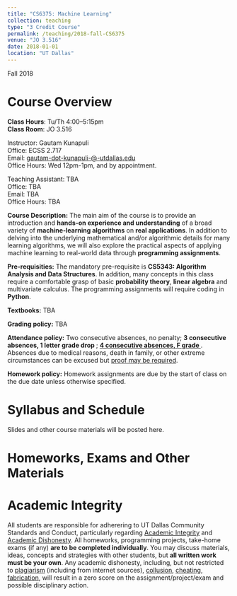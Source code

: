 ```yaml
---
title: "CS6375: Machine Learning"
collection: teaching
type: "3 Credit Course"
permalink: /teaching/2018-fall-CS6375
venue: "JO 3.516"
date: 2018-01-01
location: "UT Dallas"
---
```

Fall 2018



Course Overview
======
**Class Hours**: Tu/Th 4:00–5:15pm <br> **Class Room**: JO 3.516 <br>

Instructor: Gautam Kunapuli <br>
Office: ECSS 2.717 <br>
Email:  gautam-dot-kunapuli-@-utdallas.edu <br>
Office Hours: Wed 12pm-1pm, and by appointment. <br>

Teaching Assistant: TBA <br>
Office: TBA <br> 
Email: TBA <br>
Office Hours:  TBA <br>

**Course Description:** The main aim of the course is to provide an introduction and **hands-on experience and understanding**
of a broad variety of **machine-learning algorithms** on **real applications**. In addition to delving into the underlying mathematical and/or algorithmic details for many learning algorithms, we will also explore the practical aspects of applying machine learning to real-world data through **programming assignments**.

**Pre-requisities:** The mandatory pre-requisite is **CS5343: Algorithm Analysis and Data Structures**. In addition, many concepts in this class require a comfortable grasp of basic **probability theory**, **linear algebra** and multivariate calculus. The programming assignments will require coding in **Python**.

**Textbooks:** TBA

**Grading policy:** TBA

**Attendance policy:**
Two consecutive absences, no penalty; <b> 3 consecutive absences, 1 letter grade drop </b>; <b> <u> 4 consecutive absences, F grade </u></b>. Absences due to medical reasons, death in family, or other extreme circumstances can be excused but [proof may be required](http://cs.utdallas.edu/education/undergraduate/attendance-policy/).

**Homework policy:** Homework assignments are due by the start of class on the due date unless otherwise specified.

Syllabus and Schedule
======
Slides and other course materials will be posted here.

<!--table border="1" cellspacing="0" cellpadding="0">
  <tbody><tr>
    <td width="117" valign="top"><p align="center"><em><strong>Week</strong></em></p></td>
    <td width="321" valign="top"><p align="center"><strong><em>Topic </em></strong></p></td>
    <td width="321" valign="top"><div align="center"><em><strong>Reading</strong></em></div></td>
  </tr>
  <tr>
    <td width="117" valign="top"><p>&nbsp; 1</p></td>
    <td width="321" valign="top">Introduction &amp; Features</td>
    <td width="321" valign="top"><a href="/natarasr/Courses/AML/Readings/FeatureSelection.pdf">Feature Selection</a></td>
  </tr>
  <tr>
    <td width="117" valign="top"><p>&nbsp; 2</p></td>
    <td width="321" valign="top"><p>Evaluation Methodology &amp; Decision Trees (HW1 Out)</p></td>
    <td width="321" valign="top">Chapter 3 of Mitchell Book </td>
  </tr>
  <tr>
    <td width="117" valign="top"><p>&nbsp; 3</p></td>
    <td width="321" valign="top"><p>Support Vector Machines(HW1 due &amp; PA1 Out)</p></td>
    <td width="321" valign="top"><a href="http://cs229.stanford.edu/notes/cs229-notes3.pdf">Andrew Ng's class notes</a></td>
  </tr>
  <tr>
    <td width="117" valign="top"><p>&nbsp; 4</p></td>
    <td width="321" valign="top"><p>Decision Trees and SVM wrap up</p></td>
    <td width="321" valign="top">&nbsp;</td>
  </tr>
  <tr>
    <td width="117" valign="top"><p>&nbsp; 5</p></td>
    <td width="321" valign="top"><p>Logistic Regression (PA1 due &amp; HW2 Out) &amp; Naive Bayes</p></td>
    <td width="321" valign="top"><a href="http://www.cs.cmu.edu/~tom/mlbook/NBayesLogReg.pdf">Chapter 3 of Mitchell Book </a></td>
  </tr>
  <tr>
    <td width="117" valign="top"><p>&nbsp; 6</p></td>
    <td width="321" valign="top"><p>Nearest Neighbors &amp; Bias variance Analysis (PA 2 out)</p></td>
    <td width="321" valign="top">See onestart for reading materials</td>
  </tr>
  <tr>
    <td width="117" valign="top"><p>&nbsp; 7</p></td>
    <td width="321" valign="top"><p>Ensemble Methods (HW3 due)</p></td>
    <td width="321" valign="top">&nbsp;</td>
  </tr>
  <tr>
    <td width="117" valign="top"><p>&nbsp; 8</p></td>
    <td width="321" valign="top"><p><strong>Mid-term 1 </strong></p></td>
    <td width="321" valign="top">&nbsp;</td>
  </tr>
  <tr>
    <td width="117" valign="top"><p>&nbsp; 9</p></td>
    <td width="321" valign="top"><p>Ensemble Methods  (PA2 Due)</p></td>
    <td width="321" valign="top">&nbsp;</td>
  </tr>
  <tr>
    <td width="117" valign="top"><p>10</p></td>
    <td width="321" valign="top"><p>Talk by Dev and Introduction to RL (HW4 due)</p></td>
    <td width="321" valign="top">&nbsp;</td>
  </tr>
  <tr>
    <td width="117" valign="top"><p>11</p></td>
    <td width="321" valign="top"><p>RL Continued</p></td>
    <td width="321" valign="top">&nbsp;</td>
  </tr>
  <tr>
    <td width="117" valign="top"><p>12</p></td>
    <td width="321" valign="top"><p>Unsupervised Learning </p></td>
    <td width="321" valign="top">&nbsp;</td>
  </tr>
  <tr>
    <td width="117" valign="top"><p>13</p></td>
    <td width="321" valign="top"><p>Unsupervised Learning WrapUp(PA 3 due)</p></td>
    <td width="321" valign="top">&nbsp;</td>
  </tr>
  <tr>
    <td width="117" valign="top"><p> 11/25</p></td>
    <td width="321" valign="top"><p>THANKSGIVING   BREAK </p></td>
    <td width="321" valign="top">&nbsp;</td>
  </tr>
  <tr>
    <td width="117" valign="top"><p>14</p></td>
    <td width="321" valign="top"><p>Project Presentations (HW5 due)</p></td>
    <td width="321" valign="top">&nbsp;</td>
  </tr>
  <tr>
    <td width="117" valign="top"><p>15</p></td>
    <td width="321" valign="top">Projects due, Final Exam and Wrap Up</td>
    <td width="321" valign="top"><p>&nbsp;</p></td>
  </tr>
</tbody></table-->



Homeworks, Exams and Other Materials
======


Academic Integrity
======
All students are responsible for adherering to UT Dallas Community Standards and Conduct, particularly regarding [Academic Integrity](https://www.utdallas.edu/conduct/integrity/) and [Academic Dishonesty](https://www.utdallas.edu/conduct/dishonesty/). All homeworks, programming projects, take-home exams (if any) <b> are to be completed individually</b>. You may discuss materials, ideas, concepts and strategies with other students, but <b>all written work must be your own</b>. Any academic dishonesty, including, but not restricted to [plagiarism](https://www.utdallas.edu/conduct/dishonesty/#plagiarism) (including from internet sources), [collusion](https://www.utdallas.edu/conduct/dishonesty/#collusion), [cheating](https://www.utdallas.edu/conduct/dishonesty/#cheating), [fabrication](https://www.utdallas.edu/conduct/dishonesty/#fabrication), will result in a zero score on the assignment/project/exam and possible disciplinary action.


